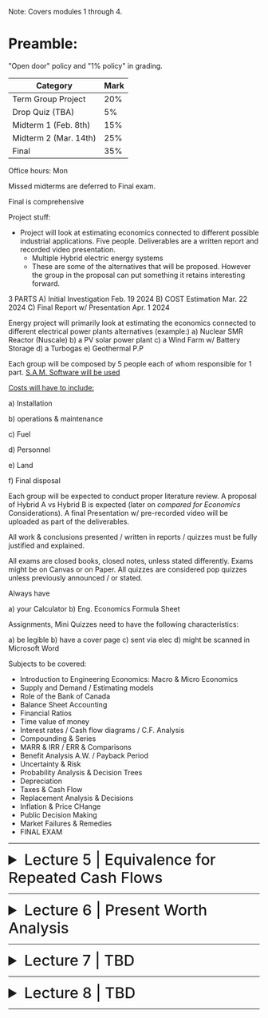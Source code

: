 Note: Covers modules 1 through 4.

# Preamble:

"Open door" policy and "1% policy" in grading.

| Category                     | Mark   |
|------------------------------|--------|
| Term Group Project           | 20%    |
| Drop Quiz (TBA)              | 5%     |
| Midterm 1 (Feb. 8th)         | 15%    |
| Midterm 2 (Mar. 14th)        | 25%    |
| Final                        | 35%    |

Office hours: Mon

Missed midterms are deferred to Final exam.

Final is comprehensive

Project stuff:

- Project will look at estimating economics connected to different possible industrial applications. Five people. Deliverables are a written report and recorded video presentation.
  - Multiple Hybrid electric energy systems
  - These are some of the alternatives that will be proposed. However the group in the proposal can put something it retains interesting forward.
 
3 PARTS
A) Initial Investigation Feb. 19 2024
B) COST Estimation Mar. 22 2024
C) Final Report w/ Presentation Apr. 1 2024

Energy project will primarily look at estimating the economics connected to different electrical power plants alternatives (example:)
a) Nuclear SMR Reactor (Nuscale)
b) a PV solar power plant
c) a Wind Farm w/ Battery Storage
d) a Turbogas
e) Geothermal P.P

Each group will be composed by 5 people each of whom responsible for 1 part. [S.A.M. Software will be used](https://sam.nrel.gov/)

<ins>Costs will have to include:</ins>

a) Installation

b) operations & maintenance

c) Fuel

d) Personnel

e) Land

f) Final disposal

Each group will be expected to conduct proper literature review. A proposal of Hybrid A vs Hybrid B is expected (later on *compared for Economics* Considerations). A final Presentation w/ pre-recorded video will be uploaded as part of the deliverables.

All work & conclusions presented / written in reports / quizzes must be fully justified and explained.

All exams are closed books, closed notes, unless stated differently. Exams might be on Canvas or on Paper. All quizzes are considered pop quizzes unless previously announced / or stated.

Always have

a) your Calculator
b) Eng. Economics Formula Sheet

Assignments, Mini Quizzes need to have the following characteristics:

a) be legible
b) have a cover page
c) sent via elec
d) might be scanned in Microsoft Word

Subjects to be covered:

- Introduction to Engineering Economics: Macro & Micro Economics
- Supply and Demand / Estimating models
- Role of the Bank of Canada
- Balance Sheet Accounting
- Financial Ratios
- Time value of money
- Interest rates / Cash flow diagrams / C.F. Analysis
- Compounding & Series
- MARR & IRR / ERR & Comparisons
- Benefit Analysis A.W. / Payback Period
- Uncertainty & Risk
- Probability Analysis & Decision Trees
- Depreciation
- Taxes & Cash Flow
- Replacement Analysis & Decisions
- Inflation & Price CHange
- Public Decision Making
- Market Failures & Remedies
- FINAL EXAM

---

<details>
  <summary style="font-size: 30px; font-weight: 500; cursor: pointer;">Lecture 5 | Equivalence for Repeated Cash Flows</summary>

# Learning Objectives
- Convert uniform series of cash flows to their equivalent present or future values
- Use arithmetic and geometric gradients to solve correctly modelled problems
- Use continuously compounded interest with uniform payment series

# Uniform Series Compound Interest Formulas
- Uniform series (A) is defined as:
- An end-of-period cash receipt or disbursement in a uniform series, continuing for n periods
- The entire series equivalent to P or F at an interest rate i

![compound interest factors (slide 4)](../static/EE_5_1.png)

- In the general case:

F = A(1+i)<sup>n–1</sup> + . . . + A(1+i)<sup>2</sup> +A(1+i) + A                         **[1]**

- Multiplying by (1+i):

(1+i)F = A(1+i)<sup>n</sup> + . . . + A(1+i)<sup>3</sup> + A(1+i)<sup>2</sup> + A(1+i)    **[2]**

- Factoring out A and subtracting (1) from (2):

iF = A[(1+i)<sup>n</sup> – 1]

Rearranging the previous equation
𝐹 = 𝐴 [((1 + 𝑖)<sup>𝑛</sup> − 1) / 𝑖]

- The notation is F = A(F/A, i%, n)
- This is called the **uniform series compound amount factor**


Solving for A:
𝐴 = 𝐹 * [𝑖 / ((1 + 𝑖)<sup>𝑛</sup> − 1)]

- The notation is A = F(A/F, i%, n)
- This is called the **uniform series sinking fund factor**

Taking the sinking fund formula and substituting the single payment compound formula for F yields:

𝐴 = 𝐹 * [𝑖 / ((1 + 𝑖)<sup>𝑛</sup> − 1)] = 𝑃(1 + 𝑖)<sup>𝑛</sup> * [𝑖 / ((1 + 𝑖)<sup>𝑛</sup> − 1)]

- Therefore:

𝐴 = 𝑃[𝑖(1 + 𝑖)<sup>𝑛</sup> / ((1 + 𝑖)<sup>𝑛</sup> − 1)]

- Notation: A = P(A/P, i%, n)
- This is called the **uniform series capital recovery factor**

Solving the capital recovery formula for P:
𝑃 = 𝐴 * [((1 + 𝑖)<sup>𝑛</sup> − 1) / 𝑖(1 + 𝑖)<sup>𝑛</sup>]

- Notation: P = A(P/A, i%, n)
- This is called the **uniform series present worth** formula

## Uniform Series Formulas: Problem 1
Joe wants to be able to **purchase a dream car for about $19,000** on **1 January 2004**, just after he graduates from college. Joe has had a part time job and started making deposits of **$275 each month** into an account that pays **9% compounded monthly** beginning with the **first deposit on 1 February 1999.** The **last deposit is to be made on 1 January 2004**. Determine how much money he would have saved to buy the car.

## Solution
_Monthly deposits_, 

A = $275

n = 2/1999 to 1/2004 = 60 periods. (5 years = 12 * 5 = 60 months)

F = $275 (F/A, 0.75%, 60) = $275 (69.770) = $19,168.75

Joe will have **$19,168.75** available for his purchase.

Therefore, Joe will have enough to purchase a dream car.

## Uniform Series Formulas: Problem 2
You are repaying a debt of $10,000 with equal payments made at the end of four equal periods. If the interest rate is 10% per period, how much of the original $10,000 principal will be paid in the second payment?

## Solution
Principal = $10,000

Number of equal payments (n) = 4. i = 10% per period.

A = P(A/P, i, n) = 10,000(A/P, 10%, 4) = 10,000 × 0.3155 = $3155

First payment interest on unpaid balance = 10,000 × 0.10 = $1000.

Principal repaid = A – 1,000 = $2155.00

Second payment Principal due = 10,000 – 2155 = $7845

Interest on unpaid balance = 7,845 × 0.10 = $784.50.

Principal paid in the second payment = 3,155 – 784.50 = $2370.50.

## Relationships Between Compound Interest Factors
- Single Payment
  - Compound amount factor = 1/Present Worth Factor
  - (F/P, i, n) = 1/(P/F, i, n)
- Uniform Series
  - Capital recovery factor = 1/Present Worth Factor
  - (A/P, i, n) = 1/(P/A, i, n)
    
  - Compound amount factor = 1/Sinking Fund Factor
  - (F/A, i, n) = 1/(A/F, i, n)
    
  - Capital recovery factor = Sinking Fund Factor plus i
  - (A/P, i, n) = (A/F, i, n) + i
    
# Uniform Series Involving P/A and A/P
The uniform series factors that involve P and A are derived as follows:

(1) Cash flow occurs in consecutive interest periods

(2) Cash flow amount is same in each interest period

The cash flow diagrams are:

![cash flow diagrams](../static/EE_5_2_1.png)

# Uniform Series Involving F/A and A/F
The uniform series factors that involve F and A are derived as follows:

(1) Cash flow occurs in consecutive interest periods

(2) Last cash flow occurs in same period as F

Cash flow diagrams are:

![cash flow diagrams](../static/EE_5_2_2.png)

![spreadsheet functions](../static/EE_5_2_3.png)

# Arithmetic Gradient
- A uniformly increasing series consists of two components:
  - Series component (A)
  - Gradient component (G)
 
![arithmetic gradient](../static/EE_5_3.png)

- Therefore:
- P = A(P/A, i%, n) + G(P/G, i%, n)

- Derivation of Arithmetic Gradient Factors
  - Arithmetic gradient present worth factor:

(𝑃/𝐺, 𝑖, 𝑛) = [((1 + 𝑖)<sup>𝑛</sup> − 𝑖𝑛 − 1) / 𝑖<sup>2</sup>(1 + 𝑖)<sup>𝑛</sup>

- Arithmetic gradient uniform series factor:
(𝐴/𝐺, 𝑖, 𝑛) = [(1/i) - (n/(1 + 𝑖)<sup>𝑛</sup> − 1)]











</details>

---

<details>
  <summary style="font-size: 30px; font-weight: 500; cursor: pointer;">Lecture 6 | Present Worth Analysis</summary>

# Outline
</details>

---

<details>
  <summary style="font-size: 30px; font-weight: 500; cursor: pointer;">Lecture 7 | TBD</summary>

# The Role of Accounting
- Engineering economy focuses on the financial aspects of projects, whereas accounting focuses on the financial aspects of firms
- Three functions within businesses:
    1) Engineering economics: Analyzes economic impact of alternatives and projects over their life cycles
    2) Accounting: Determines the dollar impact of past decisions, reports on the economic viability of a unit or firm, and evaluates potential funding sources
    3) Management: Allocates available investment funds to projects, evaluates unit and firm performance, allocates resources, and selects and directs personnel
 
## Accounting for Business Transactions
- A business transaction involves two parties and the exchange of dollars (or the promise of dollars) for a product or service
  - Accounting functions:
    - Records, analyzes, and reports on transactions
    - Summarizes and analyzes financial data
    - Provides data for general accounting and cost accounting

# Primary Accounting Statements
- Balance sheet:
  - A firm’s financial condition at a specific time
  - Lists a firm’s assets, liabilities, and equity
- Income statement:
  - A firm’s performance over a period of time

## Balance Sheet

![balance sheet](../static/EE_3_1.png)

- Assets: Owned by the firm and have monetary value
- Liabilities: Dollar claims against the firm
  - Short-term (current): Due within one year
  - Long-term: Longer due dates (mortgages, bonds, loans, etc.)
- Equity (or net worth): represents funding from the firm and its owners (the shareholders)
  - At any point in time the difference between the total worth minus what is owed
- Fundamental accounting equation:
  - Assets = Liabilities + Equity
 
### Accounting

- For Engineered Industries
  - Total assets are $13,815,000
  - Total current and long-term liabilities are $2,180,000 and $1,200,000, respectively
  - Total equity is $10,435,000

- Fundamental accounting equation:
  - Assets = Liabilities + Equity
  - $13,815,000 = $3,380,000 + $10,435,000

- Working Capital
  - Working capital = Current assets – Current liabilities
  - For Engineered Industries, there would be $8,770,000 − $2,180,000 = $6,590,000 available in working capital

- Financial Ratios Derived from Balance Sheet Data
  - Firm’s health can be evaluated through ratios of quantities on the balance sheet
  - Current ratio = Current assets/Current liabilities
    - Shows the ability of a firm to cover current liabilities
    - Historically, firms have aimed to be at or above a ratio of 2.0
      - The current ratio is above 2 **(8,770,000/2,180,000 = 4.02)**

  - Acid-test ratio (or quick ratio) = Quick assets/Total current liabilities
    - With ~90 days
    - Shows the ability of a firm to pay debt quickly
    - Current inventories are excluded from quick assets due to the time required to sell them
    - Above 1
      - The acid-test ratio is well above 1 **[(1,940,000 + 950,000 + 4,100,000)/2,180,000 = 3.21]**

## Income statement

![income statement](../static/EE_3_2.png)

- Also known as the profit and loss statement
- Summarizes the firm’s revenues and expenses over a period of time (month, quarter, year, etc.)
- Used to evaluate revenue and expenses that occur in the interval between consecutive balance sheet statements
- The income statement reports the firm’s net income (profit) or loss by subtracting expenses from revenues
- Revenues − Expenses = Net profit (Loss)
- If revenues minus expenses is positive, there has been a profit; if it is negative, a loss has occurred

### Accounting

- For Engineered Industries
- Total revenues = $18,350,000
- Total expenses = $17,230,000
- **Net income = Revenues - Expenses**
  = $18,350,000 - $17,230,000
  = $1,120,000 before taxes
($730,000 after taxes)

- Financial Ratios Derived from Balance Sheet Data
- **Net Profit Ratio = Net profit/Net sales revenue**
  - Indicates cost efficiency of operations and firm’s ability to convert sales into profits
  - Net sales revenue equals sales minus returns and allowances
    - For Engineered Industries, the net profit ratio is **730,000/18,030,000 = 0.040 = 4.0%**
      
- **Interest Coverage Ratio = Total Income/Interest Payments**
  - Indicates how much revenue must drop to affect the firm’s ability to finance its debt
  - It should be at least 3.0 for industrial firms
  - Total income is total revenues minus all expenses except interest payments
    - Engineered Industries has an interest coverage ratio of **(18,350,000 − 17,110,000)/120,000 = 10.3**

- Linking the Balance Sheet, Income Statement, and Capital Transactions
  - There are many links between the balance sheet, income statement, and cash flows that make up business transactions
  - For engineering economic analysis, the following links are the most important:
    - Overall profit or loss (income statement) and the starting and ending equity (balance sheets)
    - Acquisition of capital assets
    - Depreciation of capital assets

- Linking the Balance Sheet, Income Statement, and Capital Transactions, cont’d
  - The overall profit or loss during the year (shown on the income statement) is reflected in the change in retained earnings (RE) between the balance sheets at the beginning and end of the year
  - To find the change in retained earnings (RE), one must also subtract any dividends distributed to the owners and add the value of any new capital stock sold
  - Change in Retained Earnings (RE):
    - **RE<sub>end</sub> = RE<sub>beg</sub> + Net Income(or Loss) + New Stock – Dividends**

![example](../static/EE_3_3.png)

- Cost accounting: Used to develop product costs, determine the mix of labour, materials, and other costs in a production setting, and to evaluate outsourcing and subcontracting possibilities

![traditional cost accounting](../static/EE_3_4.png)

- **Direct and Indirect Costs**
  - Costs incurred to produce a product or service are traditionally classified as either direct or indirect (overhead)
  - **Direct costs**: Activities directly associated with the final product or service produced (e.g., materials, labour, etc.)
  - **Indirect costs**: Costs not easily linked directly to individual products or services (e.g., machine depreciation, management/sales/administration costs, etc.)

## Indirect Cost Allocation
- Indirect costs are sometimes allocated across projects through “absorption costing”
- Allocating overhead costs based on factors (burden vehicle), such as:
1. number of direct-labour costs each project has
2. direct-labour hours
3. direct-material cost
4. total direct cost

## Other Problems to Watch For
- Centralized accounting systems have often been accused by project managers of being too slow or “untimely”
- If an organization establishes numerous files and systems so that stakeholders have the timely data they need, the level of accuracy in one or all systems may be low
  - Analysts making cost estimates will have to consider other internal data sources.
- Inventory or land valued too low because its based on acquisition cost
- Capital equipment being valued too high or too low depending on the depreciation methods and company policy

</details>

---

<details>
  <summary style="font-size: 30px; font-weight: 500; cursor: pointer;">Lecture 8 | TBD</summary>

# Computing Cash Flows
- We describe the benefits and costs as receipts (cash flowing in) and disbursements (cash flowing out) at different points in time
- The foundation of engineering economic analysis are techniques for comparing the value of money at different dates

## Time Value of Money
- When monetary consequences of an alternative occur in a considerable period, we cannot simply add up the various sums of money
- Money
  - It has value over time
  - It is a valuable asset that people are willing to pay to have it available to use
  - It can be rented in roughly the same way that an apartment is rented
    - The charge is called interest instead of rent
    - Our preference for having money now rather than money in the future differs from person to person
      - The preference for having money now rather than later has nothing to do with inflation
    - The bank expresses the time value it puts on money by publishing its interest rate

### Simple Interest
- Interest that is computed only on the original sum and not on accrued interest
  - **Total interest earned = P × i × n = Pin**
    - Where: P = present sum, i = interest rate/period, and n = # of time periods (e.g. years)
  - **Total money after n periods (F) = P + Pin or F = P(1+in)**
    - Where: F = future sum
     
![simple interest ex](../static/EE_4.1.png)

### Compound Interest
- In practice, interest is determined using the compound interest method.
- Simple interest is normally not used unless specifically stated otherwise
- Interest is calculated on the accumulated amount and not simply on the original amount
  - Interest on top of interest

Below, consider a $25,000 loan at 10%/year

| Year "n" | Total in Year "n" | Interest accumulated at end of year "n" | Amount accumulated at end of year "n" |
|-|-|-|-|
| 1 | $25,000 | $2,500 | $27,500 |
| 2 | $27,500 | $2,750 | $30,250 |
| 3 | $30,250 | $3,025 | $33,275 |
| 4 | $33,275 | $3,327.50 | $36,602.50 |

## Repaying a Debt
- There are many ways in which debts are repaid, including the following three plans:
1. Constant principal
2. Interest only
3. Constant payments

# Equivalence
- Equivalence with respect to the “time value of money” implies that a sum of money in one time period may have the same “value” to a different sum in another time period with respect to an interest rate.
  - Example:
    - $1000 now is equivalent to:
      - $1100 one year from now at 10% per year
      - $1050 one year from now at 5% per year
      - $1210 two years from now at 10% per year
      - $1102 two years from now at 5% per year

- Equivalence is dependent on interest rate.
- Equivalence is useful when:
  - There are cash flows (positive and/or negative) over “n” time periods that need to be compared
  - There are alternative comparisons of multiple cash flows
    - Alternative projects with cash flows over “n” time periods


## Single-Payment Compound Interest

### Formulas
- Notation:
- i = interest rate per interest period
- n = number of interest periods
- P = a present sum of money
- F = a future sum of money at the end of the nth interest period, which is equivalent to P at the interest rate i

Assuming interest rate (n) is in years,

  After one year, the future amount at the end of year one would be
  **F = P(1 + i)**

  After two years, the future amount at the end of year two, including the additional interest from year one, would be
  **F = P(1 + i) + iP(1 + i)**

  Equivalent to:
  **F = P(1 + i)(1 + i)** or **P(1 + i)<sup>2</sup>**

  Generalizing:
  **F = P(1 + i)<sup>n</sup>**

### Simple and Compound Interest: Problem

How much more would you owe at the end of 4 years using:
- simple interest at 9% per year or
- compound interest at 9% per year

if you borrowed $150,000 now?

### Solution

_Simple Interest_

F = P + Pin = 150,000 + 150,000(0.09)(4)

F = $204,000

_Compound Interest_

F = P(1 + i)<sup>n</sup>

F = 150,000(1.09)<sup>4</sup>

F = $211,737.24

211,737.24 – 204,000 = $7737.24

You would owe **$7737.24** more with a compound interest arrangement.

![simple interest ex](../static/EE_4.2.png)

![simple interest ex](../static/EE_4.3.png)

![simple interest ex](../static/EE_4.4.png)

![simple interest ex](../static/EE_4.5.png)

# Nominal and Effective Interest
- When specifying an interest rate, we implicitly mention two time periods
- We pay an interest rate of i per time_period1, compounded every time_period2
- Effective interest rate: when these time periods are both the same
- Nominal interest rate: when the two time periods don’t match

## Interest Rate Statements
The terms ‘nominal’ and ‘effective’ enter into consideration when the interest period is less than one year.

**New time-based definitions to understand and remember:**

- Interest period (t) – period of time over which interest is expressed.
  - For example, 1% per month.
- Compounding period (CP) – Shortest time unit over which interest is charged or earned.
  - For example,10% per year compounded monthly.
- Compounding frequency (m) – Number of times compounding occurs within the interest period t

## Understanding Interest Rate Terminology
- A nominal interest rate (r) is obtained by multiplying an interest rate that is expressed over a short time period by the number of compounding periods in a longer time period: That is:
  - r = interest rate per period x number of compounding periods
    - Example: If i = 1% per month, nominal rate per year is
    - r = (1)(12) = 12% per year)
      
- Effective interest rates (i) take compounding into account (effective rates can be obtained from nominal rates via a formula to be discussed later).

IMPORTANT: **Nominal interest rates** are essentially **simple interest rates**. Therefore, they **can never be used in interest formulas**. **Effective rates** must **always be used hereafter in all interest formulas**.

![More About Interest Rate Technology](../static/EE_4.6.png)

## Effective Annual Interest Rates

Nominal rates are converted into effective annual rates via the equation:
𝒊<sub>𝒂</sub> = (𝟏 + 𝒓/𝒎)<sup>𝒎</sup> − 𝟏

𝒊<sub>𝒂</sub> = (𝟏 + 𝒊)<sup>𝒎</sup> − 𝟏

where 
- i<sub>a</sub> = effective annual interest rate
- i = effective rate for one compounding period
- m = number of times that interest is compounded per year
  - Example: For a nominal interest rate of 12% per year, determine the nominal and effective rates per year for (a) quarterly, and (b) monthly compounding
  - Solution:

(a)

Nominal r / year = 12% per year

Nominal r / quarter = 12/4 = 3.0% per quarter

Effective i / year = (1 + 0.03)<sup>4</sup> − 1 = 12.55% per year



    
(b) 

Nominal r /month = 12/12 = 1.0% per month

Effective i / year = (1 + 0.01)<sup>12</sup> − 1 = 12.68% per year


# Continuous Compounding
- The number of compounding periods depends on the number of subdivisions.
- A nominal interest rate of 12%/year compounded:
  - m = 1: yearly (equals 12% effective yearly)
  - m = 2: semi-annually (equals 12.360% effective yearly)
  - m = 4: quarterly (equals 12.551% effective yearly)
  - m = 52: weekly (equals 12.734% effective yearly)
  - m = 365: daily (equals 12.747% effective yearly)
  - m = 525600: hourly (equals 12.749% effective yearly)
- Note: we are approaching a limit!
- For infinite compounding periods (continuously compounded):
  - 𝑖<sub>-𝑎</sub>=(𝑒<sup>𝑟</sup>) − 1
  
- To find compound amount and present worth for continuous compounding and a single payment, we write:
- Compound amount F = P(ern) = P[F/P, r, n]
- Present worth P = F(e−rn) = F[P/F, r, n]
- Square brackets around the factors denote continuous compounding.

## Equivalence and Sustainability
- The formulas and methods we use give reasonable results when applied to time spans of less than a century, but can be misleading when applied to longer time periods
- Many of the problems humanity currently faces require us to plan on a time scale of centuries or longer

</details>

---
